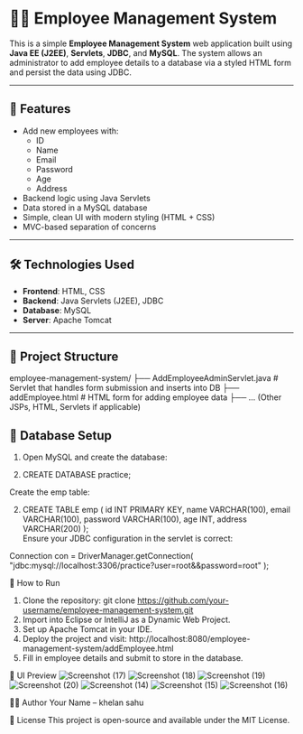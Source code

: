 # 🧑‍💼 Employee Management System

This is a simple **Employee Management System** web application built using **Java EE (J2EE)**, **Servlets**, **JDBC**, and **MySQL**. The system allows an administrator to add employee details to a database via a styled HTML form and persist the data using JDBC.

---

## 🚀 Features

- Add new employees with:
  - ID
  - Name
  - Email
  - Password
  - Age
  - Address
- Backend logic using Java Servlets
- Data stored in a MySQL database
- Simple, clean UI with modern styling (HTML + CSS)
- MVC-based separation of concerns

---

## 🛠️ Technologies Used

- **Frontend**: HTML, CSS
- **Backend**: Java Servlets (J2EE), JDBC
- **Database**: MySQL
- **Server**: Apache Tomcat

---

## 📁 Project Structure

employee-management-system/
├── AddEmployeeAdminServlet.java # Servlet that handles form submission and inserts into DB
├── addEmployee.html # HTML form for adding employee data
├── ... (Other JSPs, HTML, Servlets if applicable)

## 🧪 Database Setup

1. Open MySQL and create the database:


1. CREATE DATABASE practice;

Create the emp table: 

2. CREATE TABLE emp (
    id INT PRIMARY KEY,
    name VARCHAR(100),
    email VARCHAR(100),
    password VARCHAR(100),
    age INT,
    address VARCHAR(200)
);  
Ensure your JDBC configuration in the servlet is correct:

Connection con = DriverManager.getConnection(
    "jdbc:mysql://localhost:3306/practice?user=root&&password=root"
);

🚀 How to Run
1. Clone the repository:
   git clone https://github.com/your-username/employee-management-system.git
2. Import into Eclipse or IntelliJ as a Dynamic Web Project.
3. Set up Apache Tomcat in your IDE.
4. Deploy the project and visit:
   http://localhost:8080/employee-management-system/addEmployee.html
5. Fill in employee details and submit to store in the database.

📸 UI Preview
![Screenshot (17)](https://github.com/user-attachments/assets/17223531-9cb8-4214-9d03-d02cd5009ddf)
![Screenshot (18)](https://github.com/user-attachments/assets/9a83bc68-1e62-4bd0-970b-c21900b0cc46)
![Screenshot (19)](https://github.com/user-attachments/assets/0f58d692-61f6-4c8d-91c6-5476c7b3aa9b)
![Screenshot (20)](https://github.com/user-attachments/assets/5bbc3f99-0d1f-4c16-98e4-a2dc6cbb021e)
![Screenshot (14)](https://github.com/user-attachments/assets/de9dffbd-e723-4ecf-8a2b-eefdbf8c3ea9)
![Screenshot (15)](https://github.com/user-attachments/assets/2c1aaa64-974c-4b96-8895-4f5b123502cc)
![Screenshot (16)](https://github.com/user-attachments/assets/d2702ff6-8183-4609-b98b-151eea809bdd)

👨‍💻 Author
Your Name – khelan sahu

📜 License
This project is open-source and available under the MIT License.
